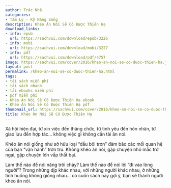 ```yaml
---
author: Trác Nhã
categories:
- Tâm Lý - Kỹ Năng Sống
description: Khéo Ăn Nói Sẽ Có Được Thiên Hạ
download_links:
- info: epub
  url: https://sachvui.com/download/epub/3226
- info: mobi
  url: https://sachvui.com/download/mobi/3227
- info: pdf
  url: https://sachvui.com/download/pdf/4757
image: https://sachvui.com/cover/2016/kheo-an-noi-se-co-duoc-thien-ha.jpg
layout: post
permalink: /kheo-an-noi-se-co-duoc-thien-ha.html
tags:
- tải sách miễn phí
- tải sách nhanh
- tải ebooks miễn phí
- pdf miễn phí
- Khéo Ăn Nói Sẽ Có Được Thiên Hạ ebook
- Khéo Ăn Nói Sẽ Có Được Thiên Hạ pdf
thumbnail_url: https://sachvui.com/cover/2016/kheo-an-noi-se-co-duoc-thien-ha.jpg
title: Khéo Ăn Nói Sẽ Có Được Thiên Hạ
---
```


 <div class="item-desc text-justify"> <p>Xã hội hiện đại, từ xin việc đến thăng chức, từ tình yêu đến hôn nhân, từ giao lưu đến hợp tác… không việc gì không cần tài ăn nói.</p><p>Khéo ăn nói giống như sở hữu loại “dầu bôi trơn” đảm bảo các mối quan hệ của bạn “vận hành” trơn tru. Không khéo ăn nói, gặp chuyện nhỏ mắc trở ngại, gặp chuyện lớn vấp thất bại.</p><p>Làm thế nào để nói năng trôi chảy? Làm thế nào để nói lời “đi vào lòng người”? Trong những dịp khác nhau, với những người khác nhau, ở những tình huống không giống nhau… có cuốn sách này gợi ý, bạn sẽ thành người khéo ăn nói.</p> </div>